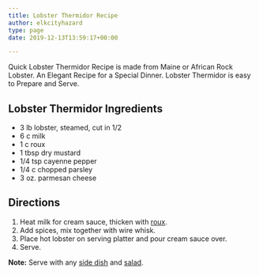 ```yaml
---
title: Lobster Thermidor Recipe
author: elkcityhazard
type: page
date: 2019-12-13T13:59:17+00:00

---
```

Quick Lobster Thermidor Recipe is made from Maine or African Rock Lobster. An Elegant Recipe for a Special Dinner. Lobster Thermidor is easy to Prepare and Serve.

## Lobster Thermidor Ingredients

  * 3 lb lobster, steamed, cut in 1/2
  * 6 c milk
  * 1 c roux
  * 1 tbsp dry mustard
  * 1/4 tsp cayenne pepper
  * 1/4 c chopped parsley
  * 3 oz. parmesan cheese

## Directions

  1. Heat milk for cream sauce, thicken with [roux][1].
  2. Add spices, mix together with wire whisk. 
  3. Place hot lobster on serving platter and pour cream sauce over.
  4. Serve.

**Note:** Serve with any <a href="/wordpress/institutional-recipes-for-200/easy-side-dishes/" rel="noopener noreferrer" target="_blank">side dish</a> and <a href="/wordpress/vegetables-and-salad-recipes/" rel="noopener noreferrer" target="_blank">salad</a>.

 [1]: /wordpress/easy-vegetarian-dinner-recipes/how-to-make-roux/